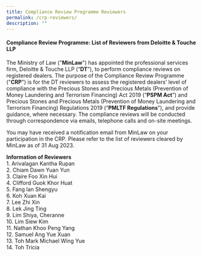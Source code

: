 ```yaml
---
title: Compliance Review Programme Reviewers
permalink: /crp-reviewers/
description: ""
---
```

#### **Compliance Review Programme: List of Reviewers from Deloitte &amp; Touche LLP**

The Ministry of Law ("**MinLaw**") has appointed the professional services firm, Deloitte &amp; Touche LLP (“**DT**”), to perform compliance reviews on registered dealers. The purpose of the Compliance Review Programme ("**CRP**") is for the DT reviewers to assess the registered dealers’ level of compliance with the Precious Stones and Precious Metals (Prevention of Money Laundering and Terrorism Financing) Act 2019 (“**PSPM Act**”) and Precious Stones and Precious Metals (Prevention of Money Laundering and Terrorism Financing) Regulations 2019 (“**PMLTF Regulations**”), and provide guidance, where necessary. The compliance reviews will be conducted through correspondence via emails, telephone calls and on-site meetings.

You may have received a notification email from MinLaw on your participation in the CRP. Please refer to the list of reviewers cleared by MinLaw as of 31 Aug 2023.

**Information of Reviewers**
<br>1. Arivalagan Kantha Rupan<br>2. Chiam Dawn Yuan Yun
<br>3.	Claire Foo Xin Hui<br>4. Clifford Guok Khor Huat<br>5. Fang Ian Shengyu<br>6.	Koh Xuan Kai
<br>7.	Lee Zhi Xin<br>8. Lek Jing Ting
<br>9.	Lim Shiya, Cheranne<br>10.	Lim Siew Kim<br>11. Nathan Khoo Peng Yang
<br>12.	Samuel Ang Yue Xuan<br>13.	Toh Mark Michael Wing Yue
<br>14.	Toh Tricia